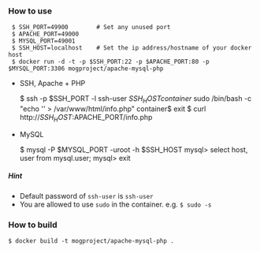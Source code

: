 ### How to use

     $ SSH_PORT=49900        # Set any unused port
     $ APACHE_PORT=49000
     $ MYSQL_PORT=49001
     $ SSH_HOST=localhost    # Set the ip address/hostname of your docker host
     $ docker run -d -t -p $SSH_PORT:22 -p $APACHE_PORT:80 -p $MYSQL_PORT:3306 mogproject/apache-mysql-php

* SSH, Apache + PHP

     $ ssh -p $SSH_PORT -l ssh-user $SSH_HOST
     container$ sudo /bin/bash -c "echo '<?php phpinfo(); ?>' > /var/www/html/info.php"
     container$ exit
     $ curl http://$SSH_HOST:$APACHE_PORT/info.php

* MySQL

     $ mysql -P $MYSQL_PORT -uroot -h $SSH_HOST
     mysql> select host, user from mysql.user;
     mysql> exit


##### Hint

* Default password of ```ssh-user``` is ```ssh-user```
* You are allowed to use ```sudo``` in the container. e.g. ```$ sudo -s```

### How to build

    $ docker build -t mogproject/apache-mysql-php .


